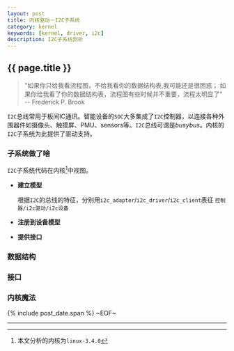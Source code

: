 ```yaml
---
layout: post
title: 内核驱动－I2C子系统
category: kernel
keywords: [kernel, driver, i2c]
description: I2C子系统剖析
---
```


## {{ page.title }}

> "如果你只给我看流程图，不给我看你的数据结构表,我可能还是很困惑；
> 如果你给我看了你的数据结构表，流程图有些时候并不重要，流程太明显了"
> -- Frederick P. Brook

`I2C`总线常用于板间IC通讯。智能设备的`SOC`大多集成了`I2C`控制器，以连接各种外围器件如摄像头、触摸屏、PMU、sensors等。`I2C`总线可谓是*busybus*。内核的`I2C`子系统为此提供了驱动支持。

### 子系统做了啥
`I2C`子系统代码在内核[^1]中视图。

* **建立模型**

  根据`I2C`的总线的特征，分别用`i2c_adapter`/`i2c_driver`/`i2c_client`表征 `控制器/i2c驱动/i2c设备`

* **注册到设备模型**

* **提供接口**

### 数据结构

### 接口

### 内核魔法

{% include post_date.span %}
~EOF~

* * * * *
[^1]: 本文分析的内核为`linux-3.4.0`
